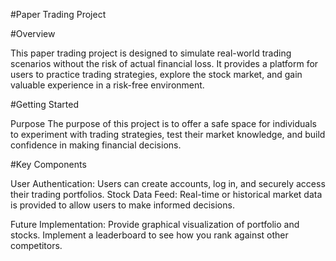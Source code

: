 #Paper Trading Project

#Overview

This paper trading project is designed to simulate real-world trading scenarios without the risk of actual financial loss. It provides a platform for users to practice trading strategies, explore the stock market, and gain valuable experience in a risk-free environment.

#Getting Started

Purpose The purpose of this project is to offer a safe space for individuals to experiment with trading strategies, test their market knowledge, and build confidence in making financial decisions.

#Key Components

User Authentication: Users can create accounts, log in, and securely access their trading portfolios. 
Stock Data Feed: Real-time or historical market data is provided to allow users to make informed decisions.

Future Implementation: Provide graphical visualization of portfolio and stocks. Implement a leaderboard to see how you rank against other competitors.
